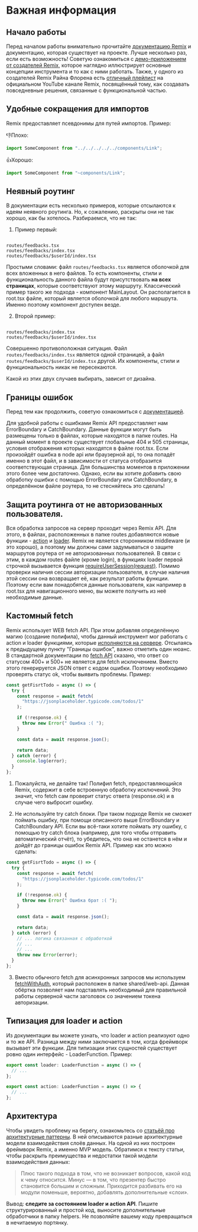 # Важная информация

## Начало работы

Перед началом работы внимательно прочитайте [документацию Remix](https://remix.run/docs/en/v1) и документацию, которая существует на проекте.
Лучше несколько раз, если есть возможность! Советую ознакомиться с [демо-приложением от создателей Remix](https://remix.run/docs/en/v1/tutorials/jokes),
которое наглядно иллюстрирует основные концепции инструмента и то как с ними работать. Также, у одного из создателей Remix Райна Флорена
есть [отличный плейлист](https://www.youtube.com/watch?v=jd_bin5HPrw&list=PLXoynULbYuEDG2wBFSZ66b85EIspy3fy6&ab_channel=Remix)
на официальном YouTube канале Remix, посвящённый тому, как создавать повседневные решения, связанные с функциональной частью.

## Удобные сокращения для импортов

Remix предоставляет псевдонимы для путей импортов. Пример:

👎Плохо:

```javascript
import SomeComponent from "../../../../../components/Link";
```

👍Хорошо:

```javascript
import SomeComponent from "~components/Link";
```

## Неявный роутинг

В документации есть несколько примеров, которые отсылаются к идеям неявного роутинга.
Но, к сожалению, раскрыты они не так хорошо, как бы хотелось. Разбираемся, что не так:

1. Пример первый:

```

routes/feedbacks.tsx
routes/feedbacks/index.tsx
routes/feedbacks/$userId/index.tsx

```

Простыми словами: файл `routes/feedbacks.tsx` является оболочкой для всех вложенных в него файлов.
То есть компоненты, стили и функциональность данного файла будут присутствовать **на всех страницах**, которые соответствуют этому маршруту.
Классический пример такого же подхода - компонент MainLayout.
Он располагается в root.tsx файле, который является оболочкой для любого маршрута. Именно поэтому компонент доступен везде.

2. Второй пример:

```

routes/feedbacks/index.tsx
routes/feedbacks/$userId/index.tsx

```

Совершенно противоположная ситуация. Файл `routes/feedbacks/index.tsx` является одной страницей,
а файл `routes/feedbacks/$userId/index.tsx` другой. Их компоненты, стили и функциональность никак не пересекаются.

Какой из этих двух случаев выбирать, зависит от дизайна.

## Границы ошибок

Перед тем как продолжить, советую ознакомиться с [документацией](https://remix.run/docs/en/v1/guides/errors#root-error-boundary).

Для удобной работы с ошибками Remix API предоставляет нам ErrorBoundary и CatchBoundary. Данные функции могут быть размещены только
в файлах, которые находятся в папке routes. На данный момент в проекте существует глобальные 404 и 505 страницы, условия отображения которых
находятся в файле root.tsx. Если произойдёт ошибка в node api или браузерной api, то она попадёт именно в этот файл, и в зависимости
от статуса отобразится соответствующая страница. Для большинства моментов в приложении этого более чем достаточно.
Однако, если вы хотите добавить свою обработку ошибки с помощью ErrorBoundary или CatchBoundary, в определённом файле роутера, то не
стесняйтесь это сделать!

## Защита роутинга от не авторизованных пользователя.

Вся обработка запросов на сервер проходит через Remix API. Для этого, в файлах, расположенных в папке routes добавляются
новые функции - [action](https://remix.run/docs/en/v1/api/conventions#action) и [loader](https://remix.run/docs/en/v1/api/conventions#loader).
Remix не является сторонником middleware (и это хорошо), а поэтому мы должны сами задумываться о защите маршрутов роутера
от не авторизованных пользователей. В связи с этим, в каждом routes файле (кроме login), в функциях loader первой строчкой вызывается
функция [requireUserSession(request)](./assets/index.md). Помимо проверки наличия сессии авторизации пользователя, в случае наличия этой сессии она возвращает
её, как результат работы функции. Поэтому если вам понадобятся данные пользователя, как например в root.tsx для навигационного меню,
вы можете получить из неё необходимые данные.

## Кастомный fetch

Remix использует WEB fetch API. При этом добавляя определённую магию (создание полифила), чтобы данный инструмент
мог работать с action и loader функциями, которые [исполняются на сервере](https://remix.run/docs/en/v1/guides/constraints).
Отсылаясь к предыдущему пункту "Границы ошибок", важно отметить один нюанс. В стандартной документации по [fetch API](https://developer.mozilla.org/ru/docs/Web/API/Fetch_API)
сказано, что ответ со статусом 400+ и 500+ не является для fetch исключением. Вместо этого генерируется JSON ответ с кодом ошибки.
Поэтому необходимо проверять статус ok, чтобы выявить проблемы. Пример:

```js
const getFisrtTodo = async () => {
  try {
    const response = await fetch(
      "https://jsonplaceholder.typicode.com/todos/1"
    );

    if (!response.ok) {
      throw new Error(" Ошибка :( ");
    }

    const data = await response.json();

    return data;
  } catch (error) {
    console.log(error);
  }
};
```

1. Пожалуйста, не делайте так! Полифил fetch, предоставляющийся Remix, содержит в себе встроенную обработку исключений. Это значит, что fetch
   сам проверит статус ответа (response.ok) и в случае чего выбросит ошибку.

2. Не используйте try catch блоки. При таком подходе Remix не сможет поймать ошибку, при помощи описанного выше ErrorBoundary и CatchBoundary API.
   Если вы всё-таки хотите поймать эту ошибку, с помощью try catch блока (например, для того чтобы отправить автоматический отчёт),
   то убедитесь, что она не останется в нём и дойдёт до границы ошибок Remix API. Пример как это можно сделать:

```js
const getFisrtTodo = async () => {
  try {
    const response = await fetch(
      "https://jsonplaceholder.typicode.com/todos/1"
    );

    if (!response.ok) {
      throw new Error(" Ошибка брат :( ");
    }

    const data = await response.json();

    return data;
  } catch (error) {
    // ... логика связанная с обработкой
    // ...
    // ...
    throw new Error(error);
  }
};
```

3. Вместо обычного fetch для асинхронных запросов мы используем [fetchWithAuth](./assets/index.md), который расположен в папке shared/web-api.
   Данная обёртка позволяет нам подставлять необходимый для правильной работы серверной части заголовок со значением токена авторизации.

## Типизация для loader и action

Из документации вы можете узнать, что loader и action реализуют одно и то же API. Разница между ними заключается в том, когда
фреймворк вызывает эти функции. Для типизации этих сущностей существует ровно один интерфейс - LoaderFunction. Пример:

```js
export const loader: LoaderFunction = async () => {
  // ...
};

export const action: LoaderFunction = async () => {
  // ...
};
```

## Архитектура

Чтобы увидеть проблему на берегу, ознакомьтесь со [статьёй про архитектурные паттерны](https://doka.guide/js/architecture-mvc/#model-view-presenter).
В ней описываются разные архитектурные модели взаимодействия слоёв данных. На одной из них построен фреймворк Remix, а именно MVP модель.
Обратимся к тексту статьи, чтобы раскрыть преимущества и недостатки такой модели взаимодействия данных:

> Плюс такого подхода в том, что не возникает вопросов, какой код к чему относится.
> Минус — в том, что презентер быстро становится большим и сложным.
> Приходится разбивать его на модули поменьше, вероятно, добавлять дополнительные «слои».

Вывод: **следите за состоянием loader и action API**.
Пишите структурированный и простой код, выносите дополнительные обработчики в папку helpers.
Не позволяйте вашему коду превращаться в нечитаемую портянку.
